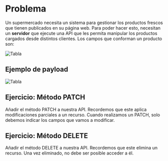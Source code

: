 # Problema

Un supermercado necesita un sistema para gestionar los productos frescos que tienen publicados en su página web. Para poder hacer esto, necesitan un **servidor** que ejecute una API que les permita manipular los productos cargados desde distintos clientes. Los campos que conforman un producto son:

![Tabla](/img/tabla.JPG)

## Ejemplo de payload

![Tabla](/img/payload.JPG)

## Ejercicio: Método PATCH
Añadir el método PATCH a nuestra API. Recordemos que este aplica modificaciones parciales a un recurso. Cuando realizamos un PATCH, solo debemos indicar los campos que vamos a modificar.

## Ejercicio: Método DELETE
Añadir el método DELETE a nuestra API. Recordemos que este elimina un recurso. Una vez eliminado, no debe ser posible acceder a él.